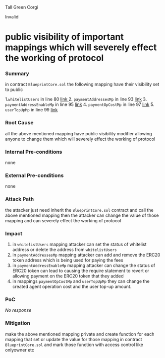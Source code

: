 Tall Green Corgi

Invalid

# public visibility of important mappings which will severely effect the working of protocol

### Summary

in contract `BlueprintCore.sol` the following mapping have their visibility set to public 

1.`whitelistUsers` in line 80 [link ](https://github.com/sherlock-audit/2025-03-crestal-network/blob/27a3c28155702b3a68f29347efedffb048010e33/crestal-omni-contracts/src/BlueprintCore.sol#L80C39-L80C53)
2. `paymentAddressesMp` in line 93 [link](https://github.com/sherlock-audit/2025-03-crestal-network/blob/27a3c28155702b3a68f29347efedffb048010e33/crestal-omni-contracts/src/BlueprintCore.sol#L93C41-L93C59)
3. `paymentAddressEnableMp` in line 95 [link](https://github.com/sherlock-audit/2025-03-crestal-network/blob/27a3c28155702b3a68f29347efedffb048010e33/crestal-omni-contracts/src/BlueprintCore.sol#L95C37-L95C59)
4. `paymentOpCostMp` in line 97 [link](https://github.com/sherlock-audit/2025-03-crestal-network/blob/27a3c28155702b3a68f29347efedffb048010e33/crestal-omni-contracts/src/BlueprintCore.sol#L97C59-L97C74)
5. `userTopUpMp` in line 99 [link](https://github.com/sherlock-audit/2025-03-crestal-network/blob/27a3c28155702b3a68f29347efedffb048010e33/crestal-omni-contracts/src/BlueprintCore.sol#L99C60-L99C71)

### Root Cause

 all the above mentioned mapping have public visibility modifier allowing anyone to change them which will severely effect the working of protocol

### Internal Pre-conditions

none

### External Pre-conditions

none

### Attack Path

the attacker just need inherit the `BlueprintCore.sol` contract and call the above mentioned mapping 
then the attacker can change the value of those mapping and can  severely effect the working of protocol

### Impact

1. in `whitelistUsers` mapping attacker can set the status of whitelist address or delete the address from `whitelistUsers`
2. in `paymentAddressesMp` mapping  attacker can add and remove the ERC20 token address which is being used for paying the fees
3. in `paymentAddressEnableMp` mapping attacker can change the status of ERC20 token can lead to causing the require statement to revert or allowing payment on the ERC20 token that they added
4. in mappings `paymentOpCostMp` and `userTopUpMp` they can change the created agent operation cost and the user top-up amount.


### PoC

_No response_

### Mitigation

make the above mentioned mapping private and create function for each mapping that set or update the value for those mapping in contract `BlueprintCore.sol` and mark those function with access control like onlyowner etc 